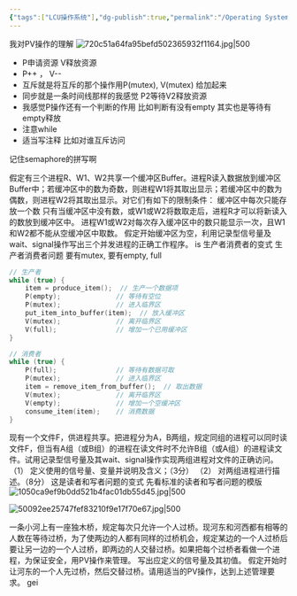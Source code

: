 ```yaml
---
{"tags":["LCU操作系统"],"dg-publish":true,"permalink":"/Operating System/LCU Operating System/专题九：PV操作/","dgPassFrontmatter":true,"noteIcon":"","created":"2025-08-15T09:39:30.388+08:00","updated":"2025-06-25T07:36:11.271+08:00"}
---
```


我对PV操作的理解
![720c51a64fa95befd502365932f1164.jpg|500](/img/user/accessory/720c51a64fa95befd502365932f1164.jpg)
- P申请资源 V释放资源
- P++ ， V--
- 互斥就是将互斥的那个操作用P(mutex), V(mutex) 给加起来
- 同步就是一条时间线那样的我感觉 P2等待V2释放资源
- 我感觉P操作还有一个判断的作用 比如判断有没有empty  其实也是等待有empty释放
- 注意while
- 适当写注释 比如对谁互斥访问

记住semaphore的拼写啊





假定有三个进程R、W1、W2共享一个缓冲区Buffer。进程R读入数据放到缓冲区Buffer中；若缓冲区中的数为奇数，则进程W1将其取出显示；若缓冲区中的数为偶数，则进程W2将其取出显示。对它们有如下的限制条件：
缓冲区中每次只能存放一个数
只有当缓冲区中没有数，或W1或W2将数取走后，进程R才可以将新读入的数放到缓冲区中。
进程W1或W2对每次存入缓冲区中的数只能显示一次，且W1和W2都不能从空缓冲区中取数。
假定开始缓冲区为空，利用记录型信号量及wait、signal操作写出三个并发进程的正确工作程序。
is 生产者消费者的变式
生产者消费者问题 要有mutex, 要有empty, full
```c
// 生产者
while (true) {
    item = produce_item();  // 生产一个数据项
    P(empty);              // 等待有空位
    P(mutex);              // 进入临界区
    put_item_into_buffer(item);  // 放入缓冲区
    V(mutex);              // 离开临界区
    V(full);               // 增加一个已用缓冲区
}

// 消费者
while (true) {
    P(full);               // 等待有数据可取
    P(mutex);              // 进入临界区
    item = remove_item_from_buffer();  // 取出数据
    V(mutex);              // 离开临界区
    V(empty);              // 增加一个空缓冲区
    consume_item(item);    // 消费数据
}
```

现有一个文件F，供进程共享。把进程分为A，B两组，规定同组的进程可以同时读文件F，但当有A组（或B组）的进程在读文件时不允许B组（或A组）的进程读文件。试用记录型信号量及其wait、signal操作实现两组进程对文件的正确访问。
（1） 定义使用的信号量、变量并说明及含义；（3分）
（2） 对两组进程进行描述。（8分）
这是读者和写者问题的变式
先看标准的读者和写者问题的模版
![1050ca9ef9b0dd521b4fac01db55d45.jpg|500](/img/user/accessory/1050ca9ef9b0dd521b4fac01db55d45.jpg)

![50092ee25747fef83210f9e17f70e67.jpg|500](/img/user/accessory/50092ee25747fef83210f9e17f70e67.jpg)


一条小河上有一座独木桥，规定每次只允许一个人过桥。现河东和河西都有相等的人数在等待过桥，为了使两边的人都有同样的过桥机会，规定某边的一个人过桥后要让另一边的一个人过桥，即两边的人交替过桥。如果把每个过桥者看做一个进程，为保证安全，用PV操作来管理。
写出应定义的信号量及其初值。
假定开始时让河东的一个人先过桥，然后交替过桥。请用适当的PV操作，达到上述管理要求。
 gei
